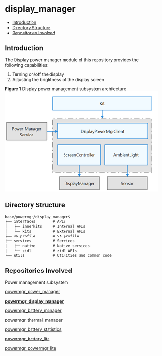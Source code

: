 # display\_manager<a name="EN-US_TOPIC_0000001152026155"></a>

-   [Introduction](#section11660541593)
-   [Directory Structure](#section19472752217)
-   [Repositories Involved](#section63151229062)

## Introduction<a name="section11660541593"></a>

The Display power manager module of this repository provides the following capabilities:

1.  Turning on/off the display
2.  Adjusting the brightness of the display screen

**Figure  1**  Display power management subsystem architecture<a name="fig106301571239"></a> 
![](figures/power-management-subsystem-architecture.png "display-power-manager-subsystem-architecture")

## Directory Structure<a name="section19472752217"></a>

```
base/powermgr/display_manager$
├── interfaces        # APIs
│   ├── innerkits     # Internal APIs
│   └── kits          # External APIs
├── sa_profile        # SA profile
├── services          # Services
│   ├── native        # Native services
│   └── zidl          # zidl APIs
└── utils             # Utilities and common code
```

## Repositories Involved<a name="section63151229062"></a>

Power management subsystem

[powermgr_power_manager](https://gitee.com/openharmony/powermgr_power_manager)

[**powermgr_display_manager**](https://gitee.com/openharmony/powermgr_display_manager)

[powermgr_battery_manager](https://gitee.com/openharmony/powermgr_battery_manager)

[powermgr_thermal_manager](https://gitee.com/openharmony/powermgr_thermal_manager)

[powermgr_battery_statistics](https://gitee.com/openharmony/powermgr_battery_statistics)

[powermgr_battery_lite](https://gitee.com/openharmony/powermgr_battery_lite)

[powermgr_powermgr_lite](https://gitee.com/openharmony/powermgr_powermgr_lite)
